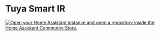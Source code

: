 # Tuya Smart IR

[![Open your Home Assistant instance and open a repository inside the Home Assistant Community Store.](https://my.home-assistant.io/badges/hacs_repository.svg)](https://my.home-assistant.io/redirect/hacs_repository/?owner=oktaydegerli&repository=tuya-smart-ir&category=integration)
